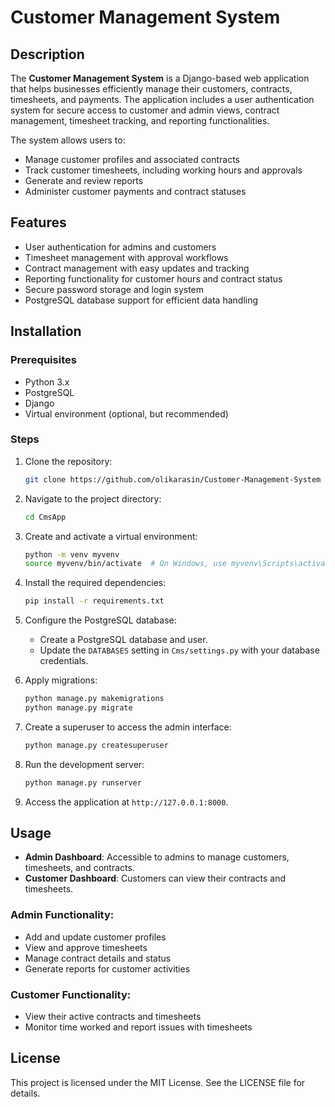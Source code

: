 # Customer Management System

## Description

The **Customer Management System** is a Django-based web application that helps businesses efficiently manage their customers, contracts, timesheets, and payments. The application includes a user authentication system for secure access to customer and admin views, contract management, timesheet tracking, and reporting functionalities.

The system allows users to:
- Manage customer profiles and associated contracts
- Track customer timesheets, including working hours and approvals
- Generate and review reports
- Administer customer payments and contract statuses

## Features

- User authentication for admins and customers
- Timesheet management with approval workflows
- Contract management with easy updates and tracking
- Reporting functionality for customer hours and contract status
- Secure password storage and login system
- PostgreSQL database support for efficient data handling

## Installation

### Prerequisites

- Python 3.x
- PostgreSQL
- Django
- Virtual environment (optional, but recommended)

### Steps

1. Clone the repository:

    ```bash
    git clone https://github.com/olikarasin/Customer-Management-System
    ```

2. Navigate to the project directory:

    ```bash
    cd CmsApp
    ```

3. Create and activate a virtual environment:

    ```bash
    python -m venv myvenv
    source myvenv/bin/activate  # On Windows, use myvenv\Scripts\activate
    ```

4. Install the required dependencies:

    ```bash
    pip install -r requirements.txt
    ```

5. Configure the PostgreSQL database:
   - Create a PostgreSQL database and user.
   - Update the `DATABASES` setting in `Cms/settings.py` with your database credentials.

6. Apply migrations:

    ```bash
    python manage.py makemigrations
    python manage.py migrate
    ```

7. Create a superuser to access the admin interface:

    ```bash
    python manage.py createsuperuser
    ```

8. Run the development server:

    ```bash
    python manage.py runserver
    ```

9. Access the application at `http://127.0.0.1:8000`.

## Usage

- **Admin Dashboard**: Accessible to admins to manage customers, timesheets, and contracts.
- **Customer Dashboard**: Customers can view their contracts and timesheets.

### Admin Functionality:

- Add and update customer profiles
- View and approve timesheets
- Manage contract details and status
- Generate reports for customer activities

### Customer Functionality:

- View their active contracts and timesheets
- Monitor time worked and report issues with timesheets

## License

This project is licensed under the MIT License. See the LICENSE file for details.
